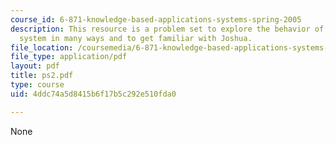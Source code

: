 ```yaml
---
course_id: 6-871-knowledge-based-applications-systems-spring-2005
description: This resource is a problem set to explore the behavior of a rule-based
  system in many ways and to get familiar with Joshua.
file_location: /coursemedia/6-871-knowledge-based-applications-systems-spring-2005/4ddc74a5d8415b6f17b5c292e510fda0_ps2.pdf
file_type: application/pdf
layout: pdf
title: ps2.pdf
type: course
uid: 4ddc74a5d8415b6f17b5c292e510fda0

---
```

None